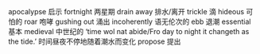 apocalypse 启示
fortnight 两星期
drain away 排水/离开
trickle 滴
hideous 可怕的
roar 咆哮
gushing out 涌出
incoherently 语无伦次的
ebb 退潮
essential 基本
medieval 中世纪的
‘time wol nat abide/Fro day to night it changeth as the tide.’ 时间昼夜不停地随着潮水而变化
propose 提出